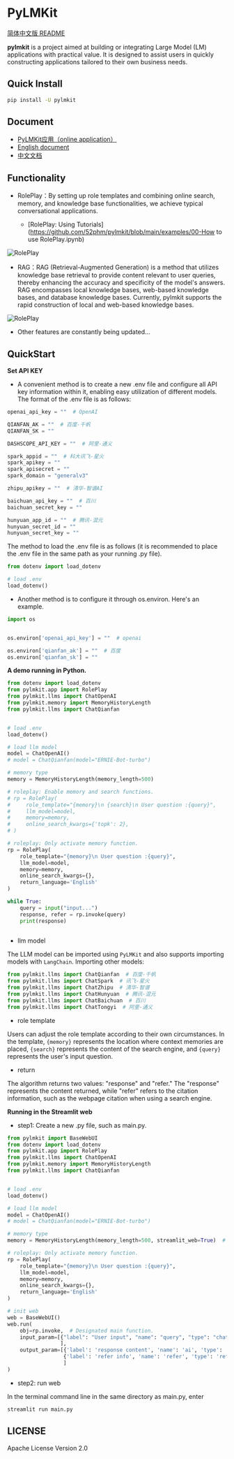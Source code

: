 # PyLMKit

[简体中文版 README](https://github.com/52phm/pylmkit/blob/main/README_zh.md)

**pylmkit** is a project aimed at building or integrating Large Model (LM) applications with practical value. It is designed to assist users in quickly constructing applications tailored to their own business needs.

## Quick Install
```bash
pip install -U pylmkit
```

## Document

- [PyLMKit应用（online application）](http://app.pylmkit.cn)
- [English document](http://en.pylmkit.cn)
- [中文文档](http://zh.pylmkit.cn)


## Functionality

- RolePlay：By setting up role templates and combining online search, memory, and knowledge base functionalities, we achieve typical conversational applications.

    - [RolePlay: Using Tutorials](https://github.com/52phm/pylmkit/blob/main/examples/00-How to use RolePlay.ipynb)

![RolePlay](https://github.com/52phm/pylmkit/blob/main/docs/images/RolePlay.png)

- RAG：RAG (Retrieval-Augmented Generation) is a method that utilizes knowledge base retrieval to provide content relevant to user queries, thereby enhancing the accuracy and specificity of the model's answers. RAG encompasses local knowledge bases, web-based knowledge bases, and database knowledge bases. Currently, pylmkit supports the rapid construction of local and web-based knowledge bases.

![RolePlay](https://github.com/52phm/pylmkit/blob/main/docs/images/RAG.png)

- Other features are constantly being updated...

  

## QuickStart

**Set API KEY**

- A convenient method is to create a new .env file and configure all API key information within it, enabling easy utilization of different models. The format of the .env file is as follows:

```python
openai_api_key = ""  # OpenAI

QIANFAN_AK = ""  # 百度-千帆
QIANFAN_SK = ""

DASHSCOPE_API_KEY = ""  # 阿里-通义

spark_appid = ""  # 科大讯飞-星火
spark_apikey = ""
spark_apisecret = ""
spark_domain = "generalv3"

zhipu_apikey = ""  # 清华-智谱AI

baichuan_api_key = ""  # 百川
baichuan_secret_key = ""

hunyuan_app_id = ""  # 腾讯-混元
hunyuan_secret_id = ""
hunyuan_secret_key = ""
```

The method to load the .env file is as follows (it is recommended to place the .env file in the same path as your running .py file).

```python
from dotenv import load_dotenv

# load .env
load_dotenv()
```

- Another method is to configure it through os.environ. Here's an example.

```python
import os


os.environ['openai_api_key'] = ""  # openai

os.environ['qianfan_ak'] = ""  # 百度
os.environ['qianfan_sk'] = ""
```

**A demo running in Python.**


```python
from dotenv import load_dotenv
from pylmkit.app import RolePlay
from pylmkit.llms import ChatOpenAI
from pylmkit.memory import MemoryHistoryLength
from pylmkit.llms import ChatQianfan


# load .env
load_dotenv()

# load llm model
model = ChatOpenAI()
# model = ChatQianfan(model="ERNIE-Bot-turbo")

# memory type
memory = MemoryHistoryLength(memory_length=500)

# roleplay: Enable memory and search functions.
# rp = RolePlay(
#     role_template="{memory}\n {search}\n User question :{query}", 
#     llm_model=model,
#     memory=memory,
#     online_search_kwargs={'topk': 2},
# )

# roleplay: Only activate memory function.
rp = RolePlay(
    role_template="{memory}\n User question :{query}", 
    llm_model=model,
    memory=memory,
    online_search_kwargs={},
    return_language='English'
)

while True:
    query = input("input...")
    response, refer = rp.invoke(query)
    print(response)
    

```

- llm model

The LLM model can be imported using `PyLMKit` and also supports importing models with `LangChain`. Importing other models:

```python
from pylmkit.llms import ChatQianfan  # 百度-千帆
from pylmkit.llms import ChatSpark  # 讯飞-星火
from pylmkit.llms import ChatZhipu  # 清华-智谱
from pylmkit.llms import ChatHunyuan  # 腾讯-混元
from pylmkit.llms import ChatBaichuan  # 百川
from pylmkit.llms import ChatTongyi  # 阿里-通义

```

- role template

Users can adjust the role template according to their own circumstances. In the template, `{memory}` represents the location where context memories are placed, `{search}` represents the content of the search engine, and `{query}` represents the user's input question.

- return

The algorithm returns two values: "response" and "refer." The "response" represents the content returned, while "refer" refers to the citation information, such as the webpage citation when using a search engine.


**Running in the Streamlit web**


- step1: Create a new .py file, such as main.py.


```python
from pylmkit import BaseWebUI
from dotenv import load_dotenv
from pylmkit.app import RolePlay
from pylmkit.llms import ChatOpenAI
from pylmkit.memory import MemoryHistoryLength
from pylmkit.llms import ChatQianfan


# load .env
load_dotenv()

# load llm model
model = ChatOpenAI()
# model = ChatQianfan(model="ERNIE-Bot-turbo")

# memory type
memory = MemoryHistoryLength(memory_length=500, streamlit_web=True)  # set streamlit_web=True

# roleplay: Only activate memory function.
rp = RolePlay(
    role_template="{memory}\n User question :{query}", 
    llm_model=model,
    memory=memory,
    online_search_kwargs={},
    return_language='English'
)

# init web
web = BaseWebUI()
web.run(
    obj=rp.invoke,  # Designated main function.
    input_param=[{"label": "User input", "name": "query", "type": "chat"},  # type, chat text string bool float ...
                 ],
    output_param=[{'label': 'response content', 'name': 'ai', 'type': 'chat'},
                  {'label': 'refer info', 'name': 'refer', 'type': 'refer'}  # type, chat refer text string bool float ...
                  ]
)

```

- step2: run web


In the terminal command line in the same directory as main.py, enter 


```bash
streamlit run main.py
```


## LICENSE

Apache License Version 2.0





